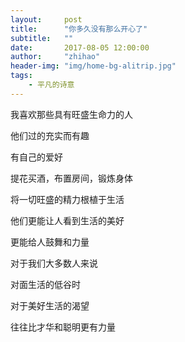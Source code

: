 ```yaml
---
layout:     post
title:      "你多久没有那么开心了"
subtitle:   ""
date:       2017-08-05 12:00:00
author:     "zhihao"
header-img: "img/home-bg-alitrip.jpg"
tags:
    - 平凡的诗意
---
```


我喜欢那些具有旺盛生命力的人

他们过的充实而有趣

有自己的爱好

提花买酒，布置房间，锻炼身体

将一切旺盛的精力根植于生活

他们更能让人看到生活的美好

更能给人鼓舞和力量

对于我们大多数人来说

对面生活的低谷时

对于美好生活的渴望

往往比才华和聪明更有力量